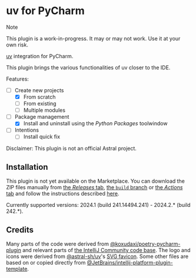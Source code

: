 # uv for PyCharm

> [!NOTE]
> This plugin is a work-in-progress.
> It may or may not work.
> Use it at your own risk.

<!-- Plugin description -->
[uv][1] integration for PyCharm.

This plugin brings the various functionalities of uv closer to the IDE.


  [1]: https://github.com/astral-sh/uv
<!-- Plugin description end -->

Features:

* [ ] Create new projects
  * [x] From scratch
  * [ ] From existing
  * [ ] Multiple modules
* [ ] Package management
  * [x] Install and uninstall using the <i>Python Packages</i> toolwindow
* [ ] Intentions
  * [ ] Install quick fix

Disclaimer: This plugin is not an official Astral project.


## Installation

This plugin is not yet available on the Marketplace.
You can download the ZIP files manually from [the <i>Releases</i> tab][2],
[the `build` branch][3] or [the <i>Actions</i> tab][4]
and follow the instructions described [here][5].

Currently supported versions:
2024.1 (build 241.14494.241) - 2024.2.* (build 242.*).


## Credits

Many parts of the code were derived from [@koxudaxi/poetry-pycharm-plugin][6]
and relevant parts of [the IntelliJ Community code base][7].
The logo and icons were derived from [@astral-sh/uv][1]'s [SVG favicon][8].
Some other files are based on or copied directly from
[@JetBrains/intellij-platform-plugin-template][9].


  [2]: https://github.com/InSyncWithFoo/uv-for-pycharm/releases
  [3]: https://github.com/InSyncWithFoo/uv-for-pycharm/tree/build
  [4]: https://github.com/InSyncWithFoo/uv-for-pycharm/actions/workflows/build.yaml
  [5]: https://www.jetbrains.com/help/pycharm/managing-plugins.html#install_plugin_from_disk
  [6]: https://github.com/koxudaxi/poetry-pycharm-plugin
  [7]: https://github.com/JetBrains/intellij-community
  [8]: https://github.com/astral-sh/uv/blob/4f34058/docs/theme/favicon.svg
  [9]: https://github.com/JetBrains/intellij-platform-plugin-template
